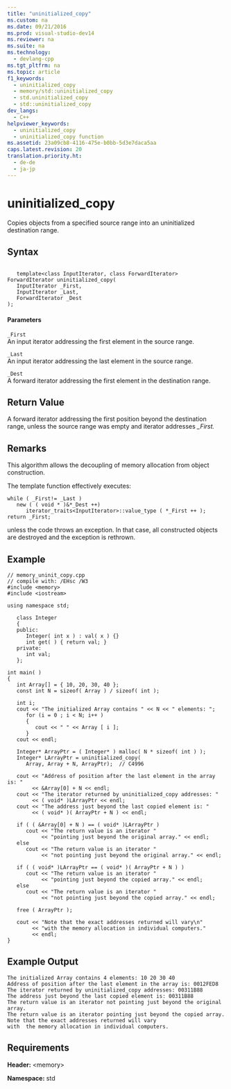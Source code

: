 ```yaml
---
title: "uninitialized_copy"
ms.custom: na
ms.date: 09/21/2016
ms.prod: visual-studio-dev14
ms.reviewer: na
ms.suite: na
ms.technology: 
  - devlang-cpp
ms.tgt_pltfrm: na
ms.topic: article
f1_keywords: 
  - uninitialized_copy
  - memory/std::uninitialized_copy
  - std.uninitialized_copy
  - std::uninitialized_copy
dev_langs: 
  - C++
helpviewer_keywords: 
  - uninitialized_copy
  - uninitialized_copy function
ms.assetid: 23a09cb8-4116-475e-b0bb-5d3e7daca5aa
caps.latest.revision: 20
translation.priority.ht: 
  - de-de
  - ja-jp
---
```

# uninitialized_copy
Copies objects from a specified source range into an uninitialized destination range.  
  
## Syntax  
  
```  
  
   template<class InputIterator, class ForwardIterator>  
ForwardIterator uninitialized_copy(  
   InputIterator _First,   
   InputIterator _Last,  
   ForwardIterator _Dest  
);  
```  
  
#### Parameters  
 `_First`  
 An input iterator addressing the first element in the source range.  
  
 `_Last`  
 An input iterator addressing the last element in the source range.  
  
 `_Dest`  
 A forward iterator addressing the first element in the destination range.  
  
## Return Value  
 A forward iterator addressing the first position beyond the destination range, unless the source range was empty and iterator addresses *_First.*  
  
## Remarks  
 This algorithm allows the decoupling of memory allocation from object construction.  
  
 The template function effectively executes:  
  
```  
while ( _First!= _Last )  
   new ( ( void * )&*_Dest ++)  
      iterator_traits<InputIterator>::value_type ( *_First ++ );  
return _First;  
```  
  
 unless the code throws an exception. In that case, all constructed objects are destroyed and the exception is rethrown.  
  
## Example  
  
```  
// memory_uninit_copy.cpp  
// compile with: /EHsc /W3  
#include <memory>  
#include <iostream>  
  
using namespace std;  
  
   class Integer   
   {  
   public:  
      Integer( int x ) : val( x ) {}  
      int get( ) { return val; }  
   private:  
      int val;  
   };  
  
int main( )  
{  
   int Array[] = { 10, 20, 30, 40 };  
   const int N = sizeof( Array ) / sizeof( int );  
  
   int i;  
   cout << "The initialized Array contains " << N << " elements: ";  
      for (i = 0 ; i < N; i++ )  
      {  
         cout << " " << Array [ i ];  
      }  
   cout << endl;  
  
   Integer* ArrayPtr = ( Integer* ) malloc( N * sizeof( int ) );  
   Integer* LArrayPtr = uninitialized_copy(  
      Array, Array + N, ArrayPtr);  // C4996  
  
   cout << "Address of position after the last element in the array is: "   
        << &Array[0] + N << endl;  
   cout << "The iterator returned by uninitialized_copy addresses: "   
        << ( void* )LArrayPtr << endl;  
   cout << "The address just beyond the last copied element is: "   
        << ( void* )( ArrayPtr + N ) << endl;  
  
   if ( ( &Array[0] + N ) == ( void* )LArrayPtr )  
      cout << "The return value is an iterator "  
           << "pointing just beyond the original array." << endl;  
   else  
      cout << "The return value is an iterator "  
           << "not pointing just beyond the original array." << endl;  
  
   if ( ( void* )LArrayPtr == ( void* )( ArrayPtr + N ) )  
      cout << "The return value is an iterator "  
           << "pointing just beyond the copied array." << endl;  
   else  
      cout << "The return value is an iterator "  
           << "not pointing just beyond the copied array." << endl;  
  
   free ( ArrayPtr );  
  
   cout << "Note that the exact addresses returned will vary\n"  
        << "with the memory allocation in individual computers."  
        << endl;  
}  
```  
  
## Example Output  
  
```  
The initialized Array contains 4 elements: 10 20 30 40  
Address of position after the last element in the array is: 0012FED8  
The iterator returned by uninitialized_copy addresses: 00311B88  
The address just beyond the last copied element is: 00311B88  
The return value is an iterator not pointing just beyond the original array.  
The return value is an iterator pointing just beyond the copied array.  
Note that the exact addresses returned will vary  
with  the memory allocation in individual computers.  
```  
  
## Requirements  
 **Header:** <memory\>  
  
 **Namespace:** std